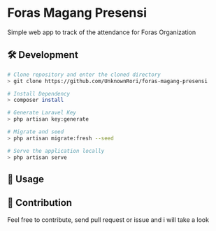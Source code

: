 # Foras Magang Presensi

Simple web app to track of the attendance for Foras Organization

## 🛠️ Development

```bash
# Clone repository and enter the cloned directory
> git clone https://github.com/UnknownRori/foras-magang-presensi

# Install Dependency
> composer install

# Generate Laravel Key
> php artisan key:generate

# Migrate and seed
> php artisan migrate:fresh --seed

# Serve the application locally
> php artisan serve
```

## 🚀 Usage

## 🌟 Contribution

Feel free to contribute, send pull request or issue and i will take a look

